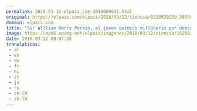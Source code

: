 ```yaml
---
permalink: 2018-03-12-elpais.com-2019089941.html
original: https://elpais.com/elpais/2018/03/12/ciencia/1520839239_385542.html#?ref=rss&format=simple&link=link
domain: elpais.com
title: "Sir William Henry Perkin, el joven químico millonario por descubrir el primer tinte sintético"
image: https://ep00.epimg.net/elpais/imagenes/2018/03/12/ciencia/1520839239_385542_1520839548_rrss_normal.jpg
date: 2018-03-12 08:07:16
translations: 
 - ar
 - en
 - de
 - fr
 - hi
 - it
 - ja
 - ru
 - zh-CN
 - zh-TW
---
```



